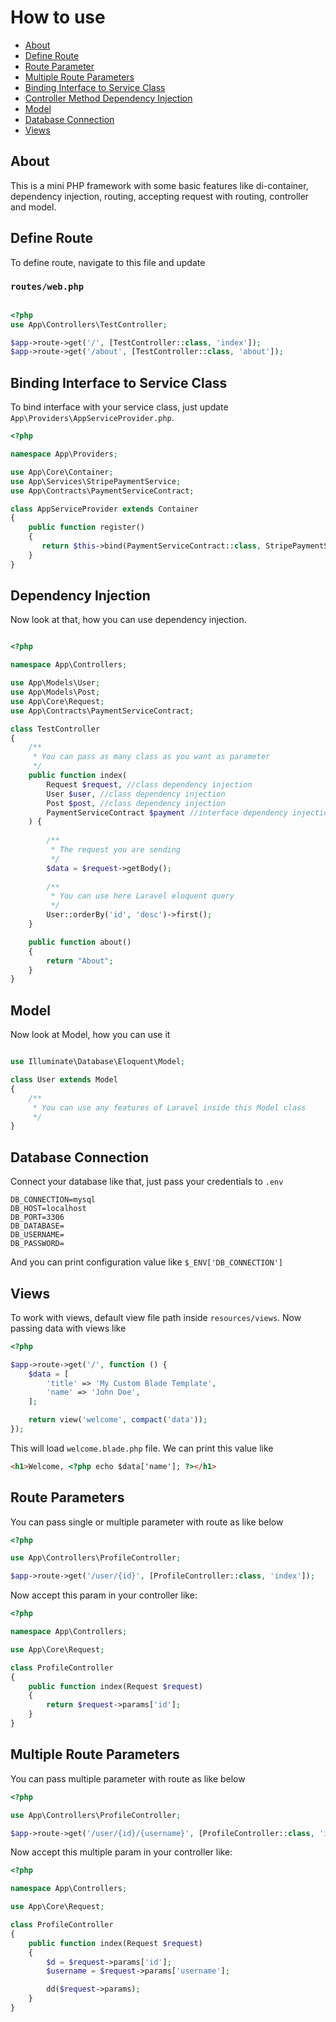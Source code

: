 <a name="section-1"></a>
# How to use

- [About](#section-1)
- [Define Route](#section-2)
- [Route Parameter](#section-8)
- [Multiple Route Parameters](#section-9)
- [Binding Interface to Service Class](#section-3)
- [Controller Method Dependency Injection](#section-4)
- [Model](#section-5)
- [Database Connection](#section-6)
- [Views](#section-7)

<a name="section-1"></a>

## About
This is a mini PHP framework with some basic features like di-container, dependency injection, routing, accepting request with routing, controller and model.

<a name="section-2"></a>

## Define Route
To define route, navigate to this file and update
### `routes/web.php`
```php

<?php
use App\Controllers\TestController;

$app->route->get('/', [TestController::class, 'index']);
$app->route->get('/about', [TestController::class, 'about']);
```

<a name="section-3"></a>

## Binding Interface to Service Class
To bind interface with your service class, just update `App\Providers\AppServiceProvider.php`.

```php
<?php

namespace App\Providers;

use App\Core\Container;
use App\Services\StripePaymentService;
use App\Contracts\PaymentServiceContract;

class AppServiceProvider extends Container
{
    public function register()
    {
       return $this->bind(PaymentServiceContract::class, StripePaymentService::class);
    }
}
```

<a name="section-4"></a>

## Dependency Injection
Now look at that, how you can use dependency injection.
```php

<?php

namespace App\Controllers;

use App\Models\User;
use App\Models\Post;
use App\Core\Request;
use App\Contracts\PaymentServiceContract;

class TestController
{   
    /**
     * You can pass as many class as you want as parameter
     */
    public function index(
        Request $request, //class dependency injection
        User $user, //class dependency injection
        Post $post, //class dependency injection
        PaymentServiceContract $payment //interface dependency injection
    ) {
        
        /**
         * The request you are sending
         */
        $data = $request->getBody();
        
        /**
         * You can use here Laravel eloquent query
         */
        User::orderBy('id', 'desc')->first();
    }

    public function about()
    {
        return "About";
    }
}
```

<a name="section-5"></a>

## Model
Now look at Model, how you can use it
```php

use Illuminate\Database\Eloquent\Model;

class User extends Model
{   
    /**
     * You can use any features of Laravel inside this Model class
     */
}
```

<a name="section-6"></a>

## Database Connection
Connect your database like that, just pass your credentials to `.env`
```
DB_CONNECTION=mysql
DB_HOST=localhost
DB_PORT=3306
DB_DATABASE=
DB_USERNAME=
DB_PASSWORD=

```

And you can print configuration value like `$_ENV['DB_CONNECTION']`

<a name="section-7"></a>

## Views
To work with views, default view file path inside `resources/views`. Now passing data with views like
```php
<?php

$app->route->get('/', function () {
    $data = [
        'title' => 'My Custom Blade Template',
        'name' => 'John Doe',
    ];

    return view('welcome', compact('data'));
});
```

This will load `welcome.blade.php` file. We can print this value like

```HTML
<h1>Welcome, <?php echo $data['name']; ?></h1>
```

<a name="section-8"></a>

## Route Parameters
You can pass single or multiple parameter with route as like below
```php
<?php

use App\Controllers\ProfileController;

$app->route->get('/user/{id}', [ProfileController::class, 'index']);
```

Now accept this param in your controller like:

```php
<?php

namespace App\Controllers;

use App\Core\Request;

class ProfileController
{
    public function index(Request $request)
    {
        return $request->params['id'];
    }
}
```

<a name="section-9"></a>

## Multiple Route Parameters
You can pass multiple parameter with route as like below
```php
<?php

use App\Controllers\ProfileController;

$app->route->get('/user/{id}/{username}', [ProfileController::class, 'index']);
```

Now accept this multiple param in your controller like:

```php
<?php

namespace App\Controllers;

use App\Core\Request;

class ProfileController
{
    public function index(Request $request)
    {
        $d = $request->params['id'];
        $username = $request->params['username'];

        dd($request->params);
    }
}
```
